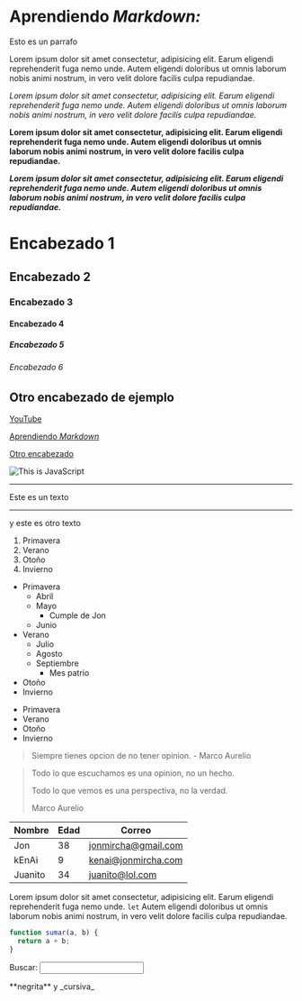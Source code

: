 # Aprendiendo _Markdown:_

Esto es un parrafo

Lorem ipsum dolor sit amet consectetur, adipisicing elit. Earum eligendi reprehenderit fuga nemo unde. Autem eligendi doloribus ut omnis laborum nobis animi nostrum, in vero velit dolore facilis culpa repudiandae.

_Lorem ipsum dolor sit amet consectetur, adipisicing elit. Earum eligendi reprehenderit fuga nemo unde. Autem eligendi doloribus ut omnis laborum nobis animi nostrum, in vero velit dolore facilis culpa repudiandae._

**Lorem ipsum dolor sit amet consectetur, adipisicing elit. Earum eligendi reprehenderit fuga nemo unde. Autem eligendi doloribus ut omnis laborum nobis animi nostrum, in vero velit dolore facilis culpa repudiandae.**

**_Lorem ipsum dolor sit amet consectetur, adipisicing elit. Earum eligendi reprehenderit fuga nemo unde. Autem eligendi doloribus ut omnis laborum nobis animi nostrum, in vero velit dolore facilis culpa repudiandae._**

# Encabezado 1

## Encabezado 2

### Encabezado 3

#### Encabezado 4

##### Encabezado 5

###### Encabezado 6

## Otro encabezado de ejemplo

[YouTube](https://youtube.com/jonmircha)

[Aprendiendo _Markdown_](#aprendiendo-markdown)

[Otro encabezado](#otro-encabezado-de-ejemplo)

<!--[This is JavaScript](img/nombre.jgp)-->

![This is JavaScript](https://jonmircha.com/img/blog/this-is-javascript.jpg)

---

Este es un texto

---

y este es otro texto

1. Primavera
1. Verano
1. Otoño
1. Invierno

- Primavera
  - Abril
  - Mayo
    - Cumple de Jon
  - Junio
- Verano
  - Julio
  - Agosto
  - Septiembre
    - Mes patrio
- Otoño
- Invierno

* Primavera
* Verano
* Otoño
* Invierno

> Siempre tienes opcion de no tener opinion. - Marco Aurelio

> Todo lo que escuchamos es una opinion, no un hecho.
>
> Todo lo que vemos es una perspectiva, no la verdad.
>
> Marco Aurelio

| Nombre  | Edad | Correo              |
| ------- | ---- | ------------------- |
| Jon     | 38   | jonmircha@gmail.com |
| kEnAi   | 9    | kenai@jonmircha.com |
| Juanito | 34   | juanito@lol.com     |

Lorem ipsum dolor sit amet consectetur, adipisicing elit. Earum eligendi reprehenderit fuga nemo unde. `let` Autem eligendi doloribus ut omnis laborum nobis animi nostrum, in vero velit dolore facilis culpa repudiandae.

```js
function sumar(a, b) {
  return a + b;
}
```

<form>
    <label for="q">Buscar:</label>
    <input type="search" name="q" id="q">
</form>

<!-- Esto es un comentario en Markdown -->

\*\*negrita\*\* y \_cursiva\_